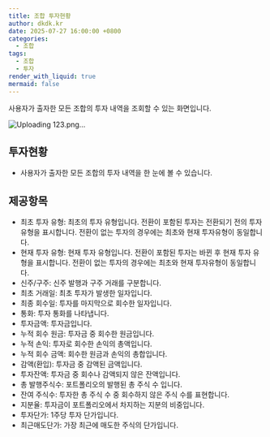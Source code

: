 ```yaml
---
title: 조합 투자현황
author: dkdk.kr
date: 2025-07-27 16:00:00 +0800
categories:
  - 조합
tags:
  - 조합
  - 투자
render_with_liquid: true
mermaid: false
---
```

사용자가 출자한 모든 조합의 투자 내역을 조회할 수 있는 화면입니다. 

![Uploading 123.png…]()

## 투자현황
- 사용자가 출자한 모든 조합의 투자 내역을 한 눈에 볼 수 있습니다. 

## 제공항목
- 최초 투자 유형: 최초의 투자 유형입니다. 전환이 포함된 투자는 전환되기 전의 투자 유형을 표시합니다. 전환이 없는 투자의 경우에는 최초와 현재 투자유형이 동일합니다.
- 현재 투자 유형: 현재 투자 유형입니다. 전환이 포함된 투자는 바뀐 후 현재 투자 유형을 표시합니다. 전환이 없는 투자의 경우에는 최초와 현재 투자유형이 동일합니다.
- 신주/구주: 신주 발행과 구주 거래를 구분합니다.
- 최초 거래일: 최초 투자가 발생한 일자입니다.
- 최종 회수일: 투자를 마지막으로 회수한 일자입니다. 
- 통화: 투자 통화를 나타냅니다.
- 투자금액: 투자금입니다.
- 누적 회수 원금: 투자금 중 회수한 원금입니다.
- 누적 손익: 투자로 회수한 손익의 총액입니다.
- 누적 회수 금액: 회수한 원금과 손익의 총합입니다.
- 감액(환입): 투자금 중 감액된 금액입니다.
- 투자잔액: 투자금 중 회수나 감액되지 않은 잔액입니다.
- 총 발행주식수: 포트폴리오의 발행된 총 주식 수 입니다.
- 잔여 주식수: 투자한 총 주식 수 중 회수하지 않은 주식 수를 표현합니다.
- 지분율: 투자금이 포트폴리오에서 차지하는 지분의 비중입니다.
- 투자단가: 1주당 투자 단가입니다.
- 최근매도단가: 가장 최근에 매도한 주식의 단가입니다.
